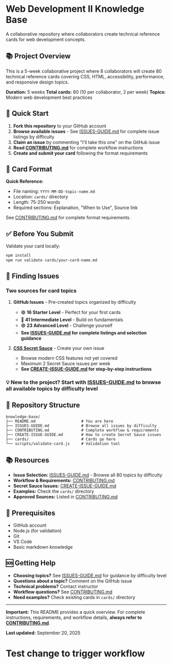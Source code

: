# Web Development II Knowledge Base

A collaborative repository where collaborators create technical reference cards for web development concepts.

## 📚 Project Overview

This is a 5-week collaborative project where 8 collaborators will create 80 technical reference cards covering CSS, HTML,
accessibility, performance, and responsive design topics.

**Duration:** 5 weeks
**Total cards:** 80 (10 per collaborator, 2 per week)
**Topics:** Modern web development best practices

## 🚀 Quick Start

1. **Fork this repository** to your GitHub account
2. **Browse available issues** - See [ISSUES-GUIDE.md](ISSUES-GUIDE.md) for complete issue listings by difficulty
3. **Claim an issue** by commenting "I'll take this one" on the GitHub issue
4. **Read [CONTRIBUTING.md](CONTRIBUTING.md)** for complete workflow instructions
5. **Create and submit your card** following the format requirements

## 📝 Card Format

**Quick Reference:**

- File naming: `YYYY-MM-DD-topic-name.md`
- Location: `cards/` directory
- Length: 75-250 words
- Required sections: Explanation, "When to Use", Source link

See [CONTRIBUTING.md](CONTRIBUTING.md#card-format-specification) for complete format requirements.

## ✅ Before You Submit

Validate your card locally:

```bash
npm install
npm run validate cards/your-card-name.md
```

## 🎯 Finding Issues

### Two sources for card topics

1. **GitHub Issues** - Pre-created topics organized by difficulty
   - 🟢 **16 Starter Level** - Perfect for your first cards
   - 🔵 **41 Intermediate Level** - Build on fundamentals
   - 🟣 **23 Advanced Level** - Challenge yourself
   - **See [ISSUES-GUIDE.md](ISSUES-GUIDE.md) for complete listings and selection guidance**

2. **[CSS Secret Sauce](https://nerdy.dev/cascading-secret-sauce)** - Create your own issue
   - Browse modern CSS features not yet covered
   - Maximum 2 Secret Sauce issues per week
   - **See [CREATE-ISSUE-GUIDE.md](CREATE-ISSUE-GUIDE.md) for step-by-step instructions**

### 💡 **New to the project?** Start with [ISSUES-GUIDE.md](ISSUES-GUIDE.md) to browse all available topics by difficulty level

## 📁 Repository Structure

```text
knowledge-base/
├── README.md                    # You are here
├── ISSUES-GUIDE.md              # Browse all issues by difficulty
├── CONTRIBUTING.md              # Complete workflow & requirements
├── CREATE-ISSUE-GUIDE.md        # How to create Secret Sauce issues
├── cards/                       # Cards go here
└── scripts/validate-card.js     # Validation tool
```

## 📚 Resources

- **Issue Selection:** [ISSUES-GUIDE.md](ISSUES-GUIDE.md) - Browse all 80 topics by difficulty
- **Workflow & Requirements:** [CONTRIBUTING.md](CONTRIBUTING.md)
- **Secret Sauce Issues:** [CREATE-ISSUE-GUIDE.md](CREATE-ISSUE-GUIDE.md)
- **Examples:** Check the `cards/` directory
- **Approved Sources:** Listed in [CONTRIBUTING.md](CONTRIBUTING.md#approved-sources-list)

## 🔧 Prerequisites

- GitHub account
- Node.js (for validation)
- Git
- VS Code
- Basic markdown knowledge

## 🆘 Getting Help

- **Choosing topics?** See [ISSUES-GUIDE.md](ISSUES-GUIDE.md) for guidance by difficulty level
- **Questions about a topic?** Comment on the GitHub issue
- **Technical problems?** Contact instructor
- **Workflow questions?** See [CONTRIBUTING.md](CONTRIBUTING.md)
- **Need examples?** Check existing cards in `cards/` directory

---

**Important:** This README provides a quick overview. For complete instructions, requirements, and workflow details,
**always refer to [CONTRIBUTING.md](CONTRIBUTING.md)**.

**Last updated:** September 20, 2025
# Test change to trigger workflow
